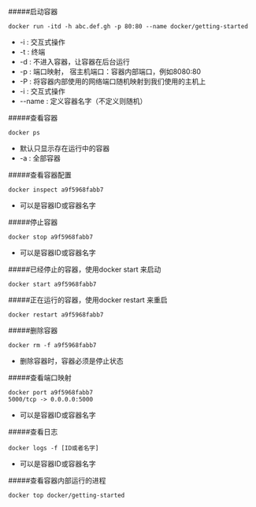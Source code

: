 #####启动容器

```docker run -itd -h abc.def.gh -p 80:80 --name docker/getting-started```

* -i : 交互式操作
* -t : 终端
* -d : 不进入容器，让容器在后台运行
* -p : 端口映射，  宿主机端口：容器内部端口，例如8080:80
* -P : 将容器内部使用的网络端口随机映射到我们使用的主机上
* -i : 交互式操作
* --name : 定义容器名字（不定义则随机）


#####查看容器

```docker ps```

* 默认只显示存在运行中的容器
* -a : 全部容器


#####查看容器配置

```docker inspect a9f5968fabb7 ```

* 可以是容器ID或容器名字


#####停止容器

```docker stop a9f5968fabb7 ```

* 可以是容器ID或容器名字


#####已经停止的容器，使用docker start 来启动

```docker start a9f5968fabb7 ```


#####正在运行的容器，使用docker restart 来重启

```docker restart a9f5968fabb7 ```


#####删除容器

```docker rm -f a9f5968fabb7 ```

* 删除容器时，容器必须是停止状态




#####查看端口映射

```
docker port a9f5968fabb7
5000/tcp -> 0.0.0.0:5000
```

* 可以是容器ID或容器名字


#####查看日志

```docker logs -f [ID或者名字]```

* 可以是容器ID或容器名字


#####查看容器内部运行的进程

```docker top docker/getting-started```